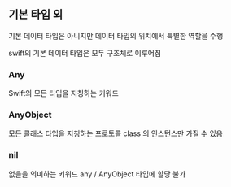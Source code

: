 ## 기본 타입 외
기본 데이터 타입은 아니지만 데이터 타입의 위치에서 특별한 역할을 수행

swift의 기본 데이터 타입은 모두 구조체로 이루어짐

### Any 
Swift의 모든 타입을 지칭하는 키워드

### AnyObject
모든 클래스 타입을 지칭하는 프로토콜
class 의 인스턴스만 가질 수 있음

### nil
없을을 의미하는 키워드
any  / AnyObject 타입에 할당 불가 